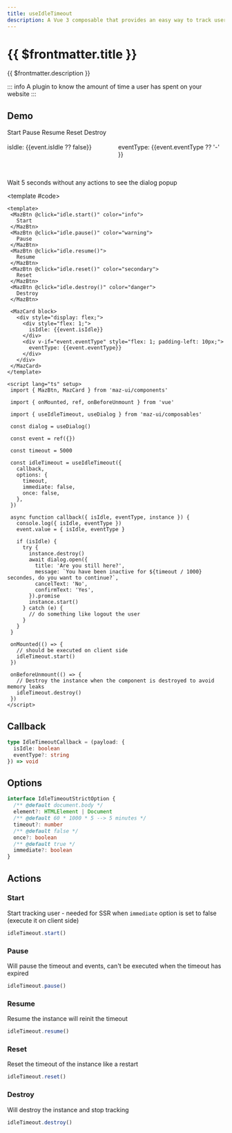 ```yaml
---
title: useIdleTimeout
description: A Vue 3 composable that provides an easy way to track user inactivity on your website and execute a callback function when the user becomes idle.
---
```


# {{ $frontmatter.title }}

{{ $frontmatter.description }}

::: info
A plugin to know the amount of time a user has spent on your website
:::

## Demo

<ComponentDemo>
  <div class="flex items-start gap-05 items-center flex-wrap">
    <MazBtn @click="idleTimeout.start()" color="info">
      Start
    </MazBtn>
    <MazBtn @click="idleTimeout.pause()" color="warning">
      Pause
    </MazBtn>
    <MazBtn @click="idleTimeout.resume()">
      Resume
    </MazBtn>
    <MazBtn @click="idleTimeout.reset()" color="secondary">
      Reset
    </MazBtn>
    <MazBtn @click="idleTimeout.destroy()" color="danger">
      Destroy
    </MazBtn>
  </div>

  <br />

  <MazCard block>
    <div style="display: flex;">
      <div style="flex: 1;">isIdle: {{event.isIdle ?? false}}</div>
      <div v-if="event.eventType" style="flex: 1; padding-left: 10px;">eventType: {{event.eventType ?? '-' }}</div>
    </div>
  </MazCard>

  <br />
  <br />

  <p class="maz-text-warning">Wait 5 seconds without any actions to see the dialog popup</p>

  <template #code>

   ```vue
  <template>
    <MazBtn @click="idle.start()" color="info">
      Start
    </MazBtn>
    <MazBtn @click="idle.pause()" color="warning">
      Pause
    </MazBtn>
    <MazBtn @click="idle.resume()">
      Resume
    </MazBtn>
    <MazBtn @click="idle.reset()" color="secondary">
      Reset
    </MazBtn>
    <MazBtn @click="idle.destroy()" color="danger">
      Destroy
    </MazBtn>

    <MazCard block>
      <div style="display: flex;">
        <div style="flex: 1;">
          isIdle: {{event.isIdle}}
        </div>
        <div v-if="event.eventType" style="flex: 1; padding-left: 10px;">
          eventType: {{event.eventType}}
        </div>
      </div>
    </MazCard>
  </template>

  <script lang="ts" setup>
    import { MazBtn, MazCard } from 'maz-ui/components'

    import { onMounted, ref, onBeforeUnmount } from 'vue'

    import { useIdleTimeout, useDialog } from 'maz-ui/composables'

    const dialog = useDialog()

    const event = ref({})

    const timeout = 5000

    const idleTimeout = useIdleTimeout({
      callback,
      options: {
        timeout,
        immediate: false,
        once: false,
      },
    })

    async function callback({ isIdle, eventType, instance }) {
      console.log({ isIdle, eventType })
      event.value = { isIdle, eventType }

      if (isIdle) {
        try {
          instance.destroy()
          await dialog.open({
            title: 'Are you still here?',
            message: `You have been inactive for ${timeout / 1000} secondes, do you want to continue?`,
            cancelText: 'No',
            confirmText: 'Yes',
          }).promise
          instance.start()
        } catch (e) {
          // do something like logout the user
        }
      }
    }

    onMounted(() => {
      // should be executed on client side
      idleTimeout.start()
    })

    onBeforeUnmount(() => {
      // Destroy the instance when the component is destroyed to avoid memory leaks
      idleTimeout.destroy()
    })
  </script>
  ```

  </template>
</ComponentDemo>

<script lang="ts" setup>
  import { onMounted, ref, onBeforeUnmount } from 'vue'

  import { useIdleTimeout } from 'maz-ui/src/composables/useIdleTimeout'
  import { useDialog } from 'maz-ui/src/composables/useDialog'

  const dialog = useDialog()

  const event = ref({})

  const timeout = 5000

  const idleTimeout = useIdleTimeout({
    callback,
    options: {
      timeout,
      immediate: false,
      once: false,
    },
  })

  async function callback({ isIdle, eventType, instance }) {
    console.log({ isIdle, eventType })
    event.value = { isIdle, eventType }

    if (isIdle) {
      try {
        instance.destroy()
        await dialog.open({
          title: 'Are you still here?',
          message: `You have been inactive for ${timeout / 1000} secondes, do you want to continue?`,
          data: {
            cancelText: 'No',
            confirmText: 'Yes',
          }
        }).promise
        instance.start()
      } catch (e) {
        instance.destroy()
      }
    }
  }

  onMounted(() => {
    // should be executed on client
    idleTimeout.start()
  })

  onBeforeUnmount(() => {
    idleTimeout.destroy()
  })
</script>

## Callback

```ts
type IdleTimeoutCallback = (payload: {
  isIdle: boolean
  eventType?: string
}) => void
```

## Options

```ts
interface IdleTimeoutStrictOption {
  /** @default document.body */
  element?: HTMLElement | Document
  /** @default 60 * 1000 * 5 --> 5 minutes */
  timeout?: number
  /** @default false */
  once?: boolean
  /** @default true */
  immediate?: boolean
}
```

## Actions

### Start

Start tracking user - needed for SSR when `immediate` option is set to false (execute it on client side)

```ts
idleTimeout.start()
```

### Pause

Will pause the timeout and events, can't be executed when the timeout has expired

```ts
idleTimeout.pause()
```

### Resume

Resume the instance will reinit the timeout

```ts
idleTimeout.resume()
```

### Reset

Reset the timeout of the instance like a restart

```ts
idleTimeout.reset()
```

### Destroy

Will destroy the instance and stop tracking

```ts
idleTimeout.destroy()
```
